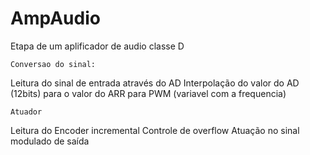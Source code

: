 # AmpAudio
 Etapa de um aplificador de audio classe D

    Conversao do sinal:
 Leitura do sinal de entrada através do AD
 Interpolação do valor do AD (12bits) para o valor do ARR para PWM (variavel com a frequencia)

    Atuador
 Leitura do Encoder incremental
 Controle de overflow
 Atuação no sinal modulado de saída